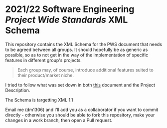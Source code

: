# 2021/22 Software Engineering *Project Wide Standards* XML Schema
This repository contains the XML Schema for the PWS document that needs to be agreed between all groups.
It should hopefully be as generic as possible, so as to not get in the way of the implementation of specific features in different group's projects.
> Each group may, of course, introduce additional features suited to their product/market niche.

I tried to follow what was set down in both [this](https://docs.google.com/document/d/1gtq-B1WeleKX0ulZakJPy3qUrz87qYwA7frx8K8Qr_8/edit?usp=sharing) document and the Project Description.

The Schema is targetting XML 1.1

Email me (dm1306) and I'll add you as a collaborator if you want to commit directly - otherwise you should be able to fork this repository, make your changes in a work branch, then open a Pull request.
